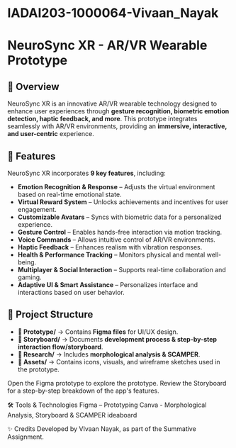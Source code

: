 # IADAI203-1000064-Vivaan_Nayak

# NeuroSync XR - AR/VR Wearable Prototype  

## 📌 Overview  
NeuroSync XR is an innovative AR/VR wearable technology designed to enhance user experiences through **gesture recognition, biometric emotion detection, haptic feedback, and more**. This prototype integrates seamlessly with AR/VR environments, providing an **immersive, interactive, and user-centric** experience.

## 🎯 Features  
NeuroSync XR incorporates **9 key features**, including:  
- **Emotion Recognition & Response** – Adjusts the virtual environment based on real-time emotional state.  
- **Virtual Reward System** – Unlocks achievements and incentives for user engagement.  
- **Customizable Avatars** – Syncs with biometric data for a personalized experience.  
- **Gesture Control** – Enables hands-free interaction via motion tracking.  
- **Voice Commands** – Allows intuitive control of AR/VR environments.  
- **Haptic Feedback** – Enhances realism with vibration responses.  
- **Health & Performance Tracking** – Monitors physical and mental well-being.  
- **Multiplayer & Social Interaction** – Supports real-time collaboration and gaming.  
- **Adaptive UI & Smart Assistance** – Personalizes interface and interactions based on user behavior.

## 📂 Project Structure


- **📁 Prototype/** → Contains **Figma files** for UI/UX design.  
- **📁 Storyboard/** → Documents **development process & step-by-step interaction flow/storyboard**.  
- **📁 Research/** → Includes **morphological analysis & SCAMPER**.  
- **📁 Assets/** → Contains icons, visuals, and wireframe sketches used in the prototype.  




Open the Figma prototype to explore the prototype.
Review the Storyboard for a step-by-step breakdown of the app's features.

🛠️ Tools & Technologies
Figma – Prototyping
Canva - Morphological Analysis, Storyboard & SCAMPER ideaboard

✨ Credits
Developed by VIvaan Nayak, as part of the Summative Assignment.

